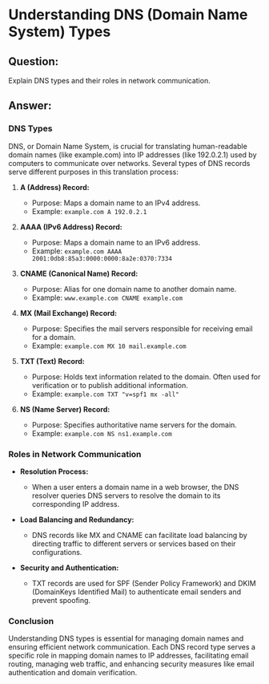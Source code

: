 # Understanding DNS (Domain Name System) Types

## Question:

Explain DNS types and their roles in network communication.

## Answer:

### DNS Types

DNS, or Domain Name System, is crucial for translating human-readable domain names (like example.com) into IP addresses (like 192.0.2.1) used by computers to communicate over networks. Several types of DNS records serve different purposes in this translation process:

1. **A (Address) Record:**
   - Purpose: Maps a domain name to an IPv4 address.
   - Example: `example.com A 192.0.2.1`

2. **AAAA (IPv6 Address) Record:**
   - Purpose: Maps a domain name to an IPv6 address.
   - Example: `example.com AAAA 2001:0db8:85a3:0000:0000:8a2e:0370:7334`

3. **CNAME (Canonical Name) Record:**
   - Purpose: Alias for one domain name to another domain name.
   - Example: `www.example.com CNAME example.com`

4. **MX (Mail Exchange) Record:**
   - Purpose: Specifies the mail servers responsible for receiving email for a domain.
   - Example: `example.com MX 10 mail.example.com`

5. **TXT (Text) Record:**
   - Purpose: Holds text information related to the domain. Often used for verification or to publish additional information.
   - Example: `example.com TXT "v=spf1 mx -all"`

6. **NS (Name Server) Record:**
   - Purpose: Specifies authoritative name servers for the domain.
   - Example: `example.com NS ns1.example.com`

### Roles in Network Communication

- **Resolution Process:**
  - When a user enters a domain name in a web browser, the DNS resolver queries DNS servers to resolve the domain to its corresponding IP address.
  
- **Load Balancing and Redundancy:**
  - DNS records like MX and CNAME can facilitate load balancing by directing traffic to different servers or services based on their configurations.
  
- **Security and Authentication:**
  - TXT records are used for SPF (Sender Policy Framework) and DKIM (DomainKeys Identified Mail) to authenticate email senders and prevent spoofing.

### Conclusion

Understanding DNS types is essential for managing domain names and ensuring efficient network communication. Each DNS record type serves a specific role in mapping domain names to IP addresses, facilitating email routing, managing web traffic, and enhancing security measures like email authentication and domain verification.

